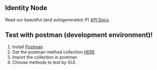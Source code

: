 ## Identity Node
Read our beautiful (and autogenerated :P) [API Docs](https://www.apimatic.io/apidocs/smartfeed/v/1_0#/http/getting-started)

## Test with postman (development environment)!
1. Install [Postman](https://www.postman.com/)
2. Get the postman method collection [HERE](https://www.getpostman.com/collections/2be9d338f6a5b032acb4)
3. Import the collection in postman
4. Choose methods to test by GUI.
